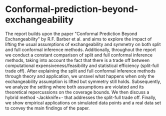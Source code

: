 # Conformal-prediction-beyond-exchangeability

The report builds upon the paper "Conformal Prediction Beyond Exchangeability" by R.F. Barber et al. and aims to explore the impact of lifting the usual assumptions of exchangeability and symmetry on both split and full conformal inference methods. Additionally, throughout the report we conduct a constant comparison of split and full conformal inference methods, taking into account the fact that there is a trade off between computational expensiveness/feasibility and statistical efficiency (split-full trade off). After explaining the split and full conformal inference methods through theory and application, we unravel what happens when only the exchangeability assumption is lifted but symmetry still holds. Subsequently, we analyze the setting where both assumptions are violated and its theoretical repercussions on the coverage bounds. We then discuss a hybrid method -Jackknife+- that addresses the split-full trade off. Finally, we show empirical applications on simulated data points and a real data set to convey the main findings of the paper.
